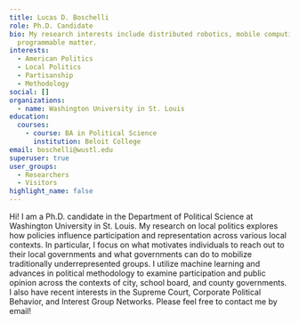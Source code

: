 ```yaml
---
title: Lucas D. Boschelli
role: Ph.D. Candidate
bio: My research interests include distributed robotics, mobile computing and
  programmable matter.
interests:
  - American Politics
  - Local Politics
  - Partisanship
  - Methodology
social: []
organizations:
  - name: Washington University in St. Louis
education:
  courses:
    - course: BA in Political Science
      institution: Beloit College
email: boschelli@wustl.edu
superuser: true
user_groups:
  - Researchers
  - Visitors
highlight_name: false
---
```

Hi! I am a Ph.D. candidate in the Department of Political Science at Washington University in St. Louis. My research on local politics explores how policies influence participation and representation across various local contexts. In particular, I focus on what motivates individuals to reach out to their local governments and what governments can do to mobilize traditionally underrepresented groups. I utilize machine learning and advances in political methodology to examine participation and public opinion across the contexts of city, school board, and county governments. I also have recent interests in the Supreme Court, Corporate Political Behavior, and Interest Group Networks. Please feel free to contact me by email!
